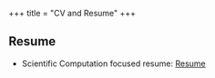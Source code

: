 +++
title = "CV and Resume"
+++

## Resume

- Scientific Computation focused resume: [Resume](/public/pdf/Shah_Saad_Alam_CV___Scientific_Computation.pdf)


